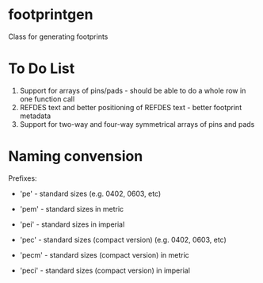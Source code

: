# footprintgen

Class for generating footprints

# To Do List

1. Support for arrays of pins/pads - should be able to do a whole row in one function call
2. REFDES text and better positioning of REFDES text - better footprint metadata
3. Support for two-way and four-way symmetrical arrays of pins and pads

# Naming convension

Prefixes:

* 'pe' - standard sizes (e.g. 0402, 0603, etc)
* 'pem' - standard sizes in metric
* 'pei' - standard sizes in imperial

* 'pec' - standard sizes (compact version) (e.g. 0402, 0603, etc)
* 'pecm' - standard sizes (compact version) in metric
* 'peci' - standard sizes (compact version) in imperial

